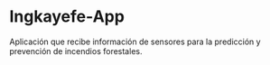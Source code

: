 # Ingkayefe-App
Aplicación que recibe información de sensores para la predicción y prevención de incendios forestales.
